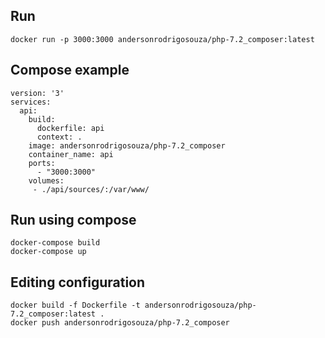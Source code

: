 
## Run ##

```
docker run -p 3000:3000 andersonrodrigosouza/php-7.2_composer:latest
```

## Compose example ##

```
version: '3'
services:
  api:
    build:
      dockerfile: api
      context: .
    image: andersonrodrigosouza/php-7.2_composer
    container_name: api
    ports:
      - "3000:3000"
    volumes:
     - ./api/sources/:/var/www/
```

## Run using compose ##

```
docker-compose build
docker-compose up
```

## Editing configuration ##

```
docker build -f Dockerfile -t andersonrodrigosouza/php-7.2_composer:latest .
docker push andersonrodrigosouza/php-7.2_composer
```
